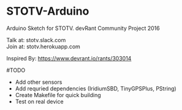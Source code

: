 # STOTV-Arduino
Arduino Sketch for STOTV. devRant Community Project 2016

Talk at: stotv.slack.com <br>
Join at: stotv.herokuapp.com <br>

Inspired By: https://www.devrant.io/rants/303014

#TODO
* Add other sensors
* Add requried dependencies (IridiumSBD, TinyGPSPlus, PString)
* Create Makefile for quick building
* Test on real device
